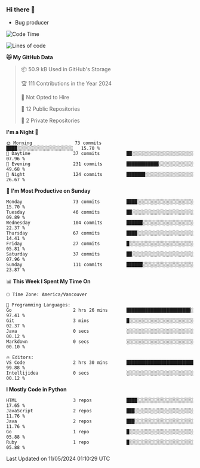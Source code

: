### Hi there 👋
* Bug producer


<!--START_SECTION:waka-->
![Code Time](http://img.shields.io/badge/Code%20Time-1%2C255%20hrs%2021%20mins-blue)

![Lines of code](https://img.shields.io/badge/From%20Hello%20World%20I%27ve%20Written-163.3%20thousand%20lines%20of%20code-blue)

**🐱 My GitHub Data** 

> 📦 50.9 kB Used in GitHub's Storage 
 > 
> 🏆 111 Contributions in the Year 2024
 > 
> 🚫 Not Opted to Hire
 > 
> 📜 12 Public Repositories 
 > 
> 🔑 2 Private Repositories 
 > 
**I'm a Night 🦉** 

```text
🌞 Morning                73 commits          ████░░░░░░░░░░░░░░░░░░░░░   15.70 % 
🌆 Daytime                37 commits          ██░░░░░░░░░░░░░░░░░░░░░░░   07.96 % 
🌃 Evening                231 commits         ████████████░░░░░░░░░░░░░   49.68 % 
🌙 Night                  124 commits         ███████░░░░░░░░░░░░░░░░░░   26.67 % 
```
📅 **I'm Most Productive on Sunday** 

```text
Monday                   73 commits          ████░░░░░░░░░░░░░░░░░░░░░   15.70 % 
Tuesday                  46 commits          ██░░░░░░░░░░░░░░░░░░░░░░░   09.89 % 
Wednesday                104 commits         ██████░░░░░░░░░░░░░░░░░░░   22.37 % 
Thursday                 67 commits          ████░░░░░░░░░░░░░░░░░░░░░   14.41 % 
Friday                   27 commits          █░░░░░░░░░░░░░░░░░░░░░░░░   05.81 % 
Saturday                 37 commits          ██░░░░░░░░░░░░░░░░░░░░░░░   07.96 % 
Sunday                   111 commits         ██████░░░░░░░░░░░░░░░░░░░   23.87 % 
```


📊 **This Week I Spent My Time On** 

```text
🕑︎ Time Zone: America/Vancouver

💬 Programming Languages: 
Go                       2 hrs 26 mins       ████████████████████████░   97.41 % 
Git                      3 mins              █░░░░░░░░░░░░░░░░░░░░░░░░   02.37 % 
Java                     0 secs              ░░░░░░░░░░░░░░░░░░░░░░░░░   00.12 % 
Markdown                 0 secs              ░░░░░░░░░░░░░░░░░░░░░░░░░   00.10 % 

🔥 Editors: 
VS Code                  2 hrs 30 mins       █████████████████████████   99.88 % 
Intellijidea             0 secs              ░░░░░░░░░░░░░░░░░░░░░░░░░   00.12 % 
```

**I Mostly Code in Python** 

```text
HTML                     3 repos             ████░░░░░░░░░░░░░░░░░░░░░   17.65 % 
JavaScript               2 repos             ███░░░░░░░░░░░░░░░░░░░░░░   11.76 % 
Java                     2 repos             ███░░░░░░░░░░░░░░░░░░░░░░   11.76 % 
Go                       1 repo              █░░░░░░░░░░░░░░░░░░░░░░░░   05.88 % 
Ruby                     1 repo              █░░░░░░░░░░░░░░░░░░░░░░░░   05.88 % 
```




 Last Updated on 11/05/2024 01:10:29 UTC
<!--END_SECTION:waka-->
